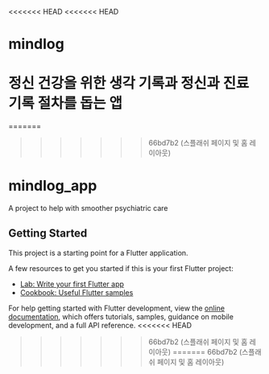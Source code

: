 <<<<<<< HEAD
<<<<<<< HEAD
# mindlog
정신 건강을 위한 생각 기록과 정신과 진료 기록 절차를 돕는 앱
=======
=======
>>>>>>> 66bd7b2 (스플래쉬 페이지 및 홈 레이아웃)
# mindlog_app

A project to help with smoother psychiatric care

## Getting Started

This project is a starting point for a Flutter application.

A few resources to get you started if this is your first Flutter project:

- [Lab: Write your first Flutter app](https://docs.flutter.dev/get-started/codelab)
- [Cookbook: Useful Flutter samples](https://docs.flutter.dev/cookbook)

For help getting started with Flutter development, view the
[online documentation](https://docs.flutter.dev/), which offers tutorials,
samples, guidance on mobile development, and a full API reference.
<<<<<<< HEAD
>>>>>>> 66bd7b2 (스플래쉬 페이지 및 홈 레이아웃)
=======
>>>>>>> 66bd7b2 (스플래쉬 페이지 및 홈 레이아웃)
